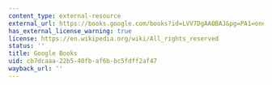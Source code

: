 ```yaml
---
content_type: external-resource
external_url: https://books.google.com/books?id=LVV7DgAAQBAJ&pg=PA1=onepage#v=onepage&q&f=false
has_external_license_warning: true
license: https://en.wikipedia.org/wiki/All_rights_reserved
status: ''
title: Google Books
uid: cb7dcaaa-22b5-40fb-af6b-bc5fdff2af47
wayback_url: ''
---
```


